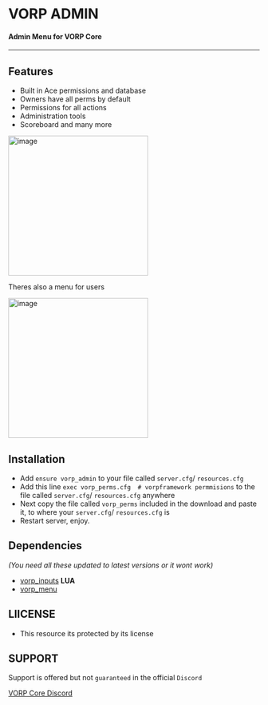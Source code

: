# **VORP ADMIN**

#### **Admin Menu for VORP Core**

----

## Features
- Built in Ace permissions and database
- Owners have all perms by default
- Permissions for all actions
- Administration tools
- Scoreboard
and many more

<img width="280" alt="image" src="https://user-images.githubusercontent.com/87246847/176924806-692cb9ab-9e5b-4c91-ae22-76a6cbe3faf8.png">

Theres also a menu for users

<img width="280" alt="image" src="https://user-images.githubusercontent.com/87246847/176924596-959f8642-f5d2-40f5-a966-aef59346407a.png">

## Installation

- Add `ensure vorp_admin` to your file called `server.cfg`/ `resources.cfg`
- Add this line `exec vorp_perms.cfg  # vorpframework permmisions` to the file called `server.cfg`/ `resources.cfg` anywhere
- Next copy the file called `vorp_perms` included in the download and paste it, to where your `server.cfg`/ `resources.cfg` is
- Restart server, enjoy.

## Dependencies
*(You need all these updated to latest versions or it wont work)*
- [vorp_inputs](https://github.com/VORPCORE/vorp_inputs-lua) **LUA**
- [vorp_menu](https://github.com/VORPCORE/vorp_menu)

## LlICENSE
- This resource its protected by its license

## SUPPORT

Support is offered but not `guaranteed` in the official `Discord`

[VORP Core Discord](https://discord.gg/JjNYMnDKMf)